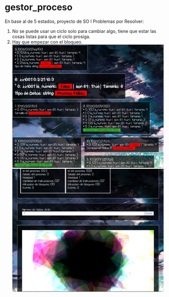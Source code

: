 # gestor_proceso
En base al de 5 estados, proyecto de SO I
Problemas por Resolver:
1. No se puede usar un ciclo solo para cambiar algo, tiene que estar las cosas listas para que el ciclo prosiga.
2. Hay que empezar con el bloqueo.
![Proceso Screenshot](/img/simulador.jpg)
![Proceso Screenshot](/img/simulador1.jpg)

